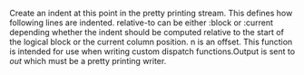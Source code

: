 Create an indent at this point in the pretty printing stream. This defines how 
following lines are indented. relative-to can be either :block or :current depending 
whether the indent should be computed relative to the start of the logical block or
the current column position. n is an offset. This function is intended for use when writing custom dispatch functions.Output is sent to *out* which must be a pretty printing writer.